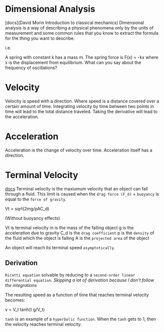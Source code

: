# Dimensional Analysis

[docs](David Morin Introduction to classical mechanics)
Dimensional analysis is a way of describing a physical phenomena only by the units of measurement and some common rules that you know to extract the formula for the thing you want to describe.

i.e.

A spring with constant k has a mass m. The spring force is F(x) = -kx where x is the displacement from equilibrium. What can you say about the frequency of oscillations?

# Velocity

Velocity is speed with a direction. Where speed is a distance covered over a certain amount of time. Integrating velocity by time between two points in time will lead to the total distance traveled. Taking the derivative will lead to the acceleration.

# Acceleration

Acceleration is the change of velocity over time. Acceleration itself has a direction.

# Terminal Velocity

[docs](https://en.wikipedia.org/wiki/Terminal_velocity)
Terminal velocity is the maxiumum velocity that an object can fall through a fluid. This limit is caused when the `drag force (F_d)` + `buoyancy` is equal to the `force of gravity`.

Vt = sqrt(2mg/pAC_d)

(Without buoyancy effects)

Vt is terminal velocity
m is the mass of the falling object
g is the acceleration due to gravity
C_d is the `drag coefficient`
p is the `density` of the fluid which the object is falling
A is the `projected area` of the object

An object will reach its terminal speed `asymptotically`.

## Derivation

`Ricatti equation` solvable by reducing to a `second-order linear differential equation`.
<i>Skipping a lot of derivation because I don't follow the integrations</i>

The resulting speed as a function of time that reaches terminal velocity becomes:

v = V_t tanh(t g/V_t)

`tanh` is an example of a `hyperbolic function`. When the `tanh` gets to 1, then the velocity reaches terminal velocity.
